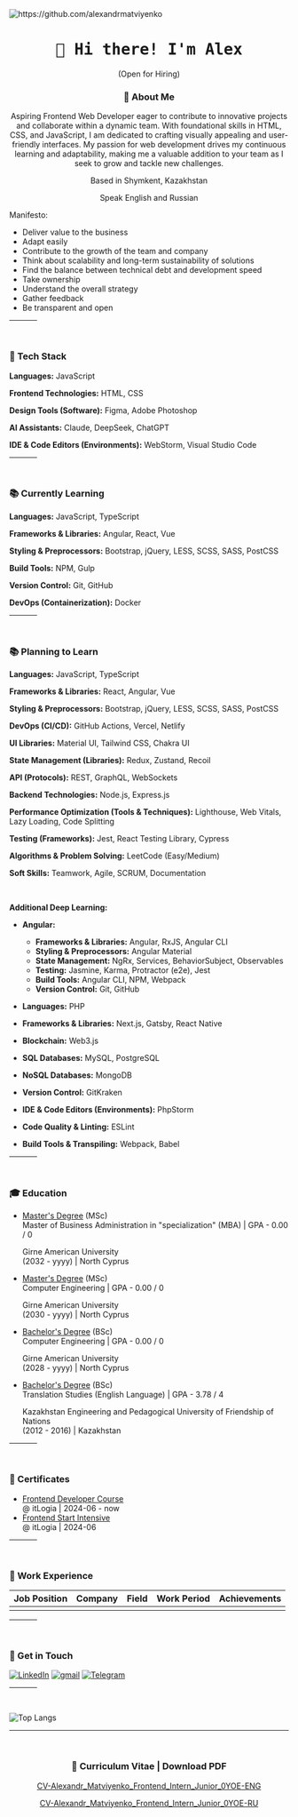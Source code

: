 <img src="https://komarev.com/ghpvc/?username=alexandrmatviyenko" alt="https://github.com/alexandrmatviyenko" />

<h1 align="center">
  <samp> 👋 Hi there! I'm Alex </samp>
</h1>

<p align="center">
  (Open for Hiring)
</p>

<h3 align="center"> 📖 About Me </h3>
<p align="center"> Aspiring Frontend Web Developer eager to contribute to innovative projects and collaborate within a dynamic team. With foundational skills in HTML, CSS, and JavaScript, I am dedicated to crafting visually appealing and user-friendly interfaces. My passion for web development drives my continuous learning and adaptability, making me a valuable addition to your team as I seek to grow and tackle new challenges. </p>
<p align="center"> Based in Shymkent, Kazakhstan </p>
<p align="center"> Speak English and Russian </p>

<p> Manifesto: </p>

- Deliver value to the business
- Adapt easily
- Contribute to the growth of the team and company
- Think about scalability and long-term sustainability of solutions
- Find the balance between technical debt and development speed
- Take ownership
- Understand the overall strategy
- Gather feedback
- Be transparent and open

<hr width="10%">
<br>

<h3>
  🚀 Tech Stack
</h3>

**Languages:** JavaScript

**Frontend Technologies:** HTML, CSS  

**Design Tools (Software):** Figma, Adobe Photoshop  

**AI Assistants:** Claude, DeepSeek, ChatGPT  

**IDE & Code Editors (Environments):** WebStorm, Visual Studio Code  


<hr width="10%">
<br>

<h3>
  📚 Currently Learning
</h3>

**Languages:** JavaScript, TypeScript

**Frameworks & Libraries:** Angular, React, Vue

**Styling & Preprocessors:** Bootstrap, jQuery, LESS, SCSS, SASS, PostCSS  

**Build Tools:** NPM, Gulp

**Version Control:** Git, GitHub  

**DevOps (Containerization):** Docker  

<hr width="10%">
<br>

<h3>
  📚 Planning to Learn
</h3>

**Languages:** JavaScript, TypeScript

**Frameworks & Libraries:** React, Angular, Vue

**Styling & Preprocessors:** Bootstrap, jQuery, LESS, SCSS, SASS, PostCSS

**DevOps (CI/CD):** GitHub Actions, Vercel, Netlify

**UI Libraries:** Material UI, Tailwind CSS, Chakra UI

**State Management (Libraries):** Redux, Zustand, Recoil

**API (Protocols):** REST, GraphQL, WebSockets

**Backend Technologies:** Node.js, Express.js

**Performance Optimization (Tools & Techniques):** Lighthouse, Web Vitals, Lazy Loading, Code Splitting

**Testing (Frameworks):** Jest, React Testing Library, Cypress

**Algorithms & Problem Solving:** LeetCode (Easy/Medium)

**Soft Skills:** Teamwork, Agile, SCRUM, Documentation

<br>

**Additional Deep Learning:**
- **Angular:**
  - **Frameworks & Libraries:** Angular, RxJS, Angular CLI
  - **Styling & Preprocessors:** Angular Material
  - **State Management:** NgRx, Services, BehaviorSubject, Observables
  - **Testing:** Jasmine, Karma, Protractor (e2e), Jest
  - **Build Tools:** Angular CLI, NPM, Webpack
  - **Version Control:** Git, GitHub

- **Languages:** PHP

- **Frameworks & Libraries:** Next.js, Gatsby, React Native

- **Blockchain:** Web3.js

- **SQL Databases:** MySQL, PostgreSQL

- **NoSQL Databases:** MongoDB

- **Version Control:** GitKraken

- **IDE & Code Editors (Environments):** PhpStorm

- **Code Quality & Linting:** ESLint

- **Build Tools & Transpiling:** Webpack, Babel



<!--
**Middle**

**Languages:**
- **Advanced JavaScript (ES6+):** Async/Await, Promise.all(), Event Loop, Proxy, WeakMap, WeakSet 
- **Deep TypeScript:** Typing, Interfaces, Generics, Decorators

**Frameworks & Libraries:**
- **React:** React.memo, useCallback, Virtual DOM
- **SSR/SSG:** Remix, dynamic page generation
- **State Management:** Redux Toolkit, Jotai

**Performance & Optimization:**
- **Web Performance:** CRP, font loading
- **Code Splitting & Tree Shaking:** Rollup, Vite
- **Rendering Optimization:** requestAnimationFrame(), Web Workers
- **Handling Large DOM Structures:** Virtual Scrolling

**Deep Browser Understanding:**
- **Networking:** HTTP/2, HTTP/3, WebSockets, Service Workers
- **Load Optimization:** Prefetch, Preload, Caching Strategies
- **WebAssembly (WASM):** Used for computationally intensive tasks

**Algorithms & Data Structures:**
- **Optimization Algorithms:** Dijkstra, A*
- **Data Structures:** Graphs, dynamic programming, hash tables
- **Solving complex interview problems**
- **Platforms:** LeetCode (Medium)

**UI/UX & Design Systems:**
- **Accessibility (A11Y):** WCAG, ARIA
- **Responsive Design & Internationalization (i18n)**

**CI/CD (Modular Architecture) & DevOps"**
- **Monorepositories:** Nx, Turborepo

**Testing:**
- **Testing Frameworks:** React Testing Library, Playwright

**API & Backend Interaction:**
- **GraphQL:** Apollo, Relay
- **gRPC**

**Soft Skills:**
- **Making architectural decisions**
- **Collaboration with backend developers, designers, and product managers**
- **Leadership development:** Code reviews, mentoring

<br>

**Additional Deep Learning:**
- **Angular:**
  - **Angular Architecture:** Modules, Components, Services, Directives
  - **Component Lifecycle & Hooks**
  - **Dependency Injection (DI)**
  - **Angular CLI & Its Features**

- **State Management & Data Handling:**
  - **Working with Observables, Subjects, and Operators**
  - **State Management Patterns:** NGXS, or other solutions

- **Performance Optimization:**
  - **Change Detection & Optimization**
  - **OnPush Strategy**
  - **Lazy Module Loading**
  - **Progressive Web Apps (PWA) & Server-Side Rendering (SSR)**

- **Testing:**
  - **Unit Testing:** Jasmine, Jest
  - **End-to-End (E2E) Testing:** Cypress, Protractor
  - **Mocking Services & Dependencies**
  - **Test-Driven Development (TDD)**

- **Tooling & Debugging:**
  - **Webpack & Build Process Understanding**
  - **Angular DevTools**
  - **Debugging & Profiling**
  - **CI/CD Best Practices**

- **Architectural Patterns:**
  - **SOLID Principles**
  - **Component-Based Architecture**
  - **Microfrontends**
  - **Design Patterns:** Factory, Singleton, Observer, and more

- **Security Best Practices:**
  - **XSS & CSRF Protection**
  - **Content Security Policy (CSP)**
  - **Secure Authentication**
  - **Data Sanitization**
-->

<!--
**Senior**

- **Advanced TypeScript:** Utility Types, Infer, Mapped Types

**Frameworks & Architecture:**
- **React (Next.js):** ISR, Suspense, Server Actions

**Performance & Optimization:**
- **Rendering Optimization:** React Fiber

**Backend Integration:**
- **GraphQL:** query optimization
- **WebSockets & Streaming:** Real-time applications, Server-Sent Events (SSE)

**Algorithms & Problem Solving:**
- **Platforms:** LeetCode (Medium/Hard)
- **Key Topics:**
  - Trees (BST, Trie), Graphs (DFS/BFS), Dynamic Programming
  - Algorithm Optimization: O(n), O(log n)

**UI/UX & Design:**
- **Animations:** Framer Motion, GSAP

**CI/CD & DevOps:**
- **Monitoring & Logging:** Sentry, Datadog, OpenTelemetry

**Leadership & Soft Skills:**
- **Technical Leadership:** Mentorship, code reviews
- **Product Thinking:** Balancing business goals and technical decisions
- **Collaboration:** Working with designers, PMs, and backend developers
-->

<hr width="10%">
<br>

<h3>
  🎓 Education
</h3>

- [Master's Degree](https://github.com/AlexandrMatviyenko) (MSc) <br> Master of Business Administration in "specialization" (MBA) | GPA - 0.00 / 0
  <p> Girne American University <br> (2032 - yyyy) | North Cyprus </p>

- [Master's Degree](https://github.com/AlexandrMatviyenko) (MSc) <br> Computer Engineering | GPA - 0.00 / 0
  <p> Girne American University <br> (2030 - yyyy) | North Cyprus </p>

- [Bachelor's Degree](https://github.com/AlexandrMatviyenko) (BSc) <br> Computer Engineering | GPA - 0.00 / 0
  <p> Girne American University <br> (2028 - yyyy) | North Cyprus </p>

- [Bachelor's Degree](https://github.com/AlexandrMatviyenko) (BSc) <br> Translation Studies (English Language) | GPA - 3.78 / 4
  <p> Kazakhstan Engineering and Pedagogical University of Friendship of Nations <br> (2012 - 2016) | Kazakhstan </p>

<hr width="10%">
<br>

<h3>
  📜 Certificates
</h3>

- [Frontend Developer Course](https://github.com/AlexandrMatviyenko) <br> @ itLogia | 2024-06 - now
- [Frontend Start Intensive](https://itlogia.ru/certificates/intensive/12403-69694) <br> @ itLogia | 2024-06

<hr width="10%">
<br>

<h3>
  💼 Work Experience 
</h3>

| Job Position                  | Company                    | Field                         | Work Period       | Achievements         |
| ----------------------------- | -------------------------- | ----------------------------- | ----------------- |----------------------|
|                               |                            |                               |                   |                      |

<!--
<hr width="10%">
<br>

<h3>
  ⚡ Hackathon Participation
</h3>

- [Hackathon Name or which devote it to](https://Hackathon Adress) @ The organization that is holding the hackathon  | YYYY-MTH | Place
-->

<hr width="10%">
<br>

<h3>
  🔔 Get in Touch
</h3>

<a href="https://www.linkedin.com/in/alexandr-matviyenko">![LinkedIn](https://img.shields.io/badge/LinkedIn-0077B5?style=for-the-badge&logo=linkedin&logoColor=white)</a>
<a href="mailto:TheAlexandrMatviyenko@gmail.com">![gmail](https://img.shields.io/badge/Gmail-D14836?style=for-the-badge&logo=gmail&logoColor=white)</a>
<a href="https://t.me/AlexandrMatviyenko">![Telegram](https://img.shields.io/badge/Telegram-2CA5E0?style=for-the-badge&logo=telegram&logoColor=white)</a>

<hr width="10%">
<br>

![Top Langs](https://github-readme-stats.vercel.app/api/top-langs/?username=alexandrmatviyenko&hide_progress=false)

<hr width="100%">
<br>

<h3 align="center">
  📑 Curriculum Vitae | Download PDF
</h3>

<p align="center">
  <a href="https://github.com/AlexandrMatviyenko/AlexandrMatviyenko/blob/main/CV-Alexandr_Matviyenko_Frontend_Intern_Junior_0YOE-ENG.pdf">
    CV-Alexandr_Matviyenko_Frontend_Intern_Junior_0YOE-ENG
  </a>
</p>

<p align="center">
  <a href="https://github.com/AlexandrMatviyenko/AlexandrMatviyenko/blob/main/CV-Alexandr_Matviyenko_Frontend_Intern_Junior_0YOE-RU.pdf">
    CV-Alexandr_Matviyenko_Frontend_Intern_Junior_0YOE-RU
  </a>
</p>
